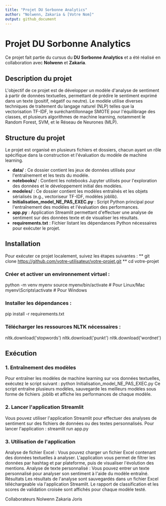 ```yaml
---
title: "Projet DU Sorbonne Analytics"
author: "Nolwenn, Zakaria & [Votre Nom]"
output: github_document
---
```


# Projet DU Sorbonne Analytics

Ce projet fait partie du cursus du **DU Sorbonne Analytics** et a été réalisé en collaboration avec **Nolwenn** et **Zakaria**.

## Description du projet

L'objectif de ce projet est de développer un modèle d'analyse de sentiment à partir de données textuelles, permettant de prédire le sentiment exprimé dans un texte (positif, négatif ou neutre). Le modèle utilise diverses techniques de traitement du langage naturel (NLP) telles que la vectorisation TF-IDF, le suréchantillonnage SMOTE pour l'équilibrage des classes, et plusieurs algorithmes de machine learning, notamment le Random Forest, SVM, et le Réseau de Neurones (MLP).

## Structure du projet

Le projet est organisé en plusieurs fichiers et dossiers, chacun ayant un rôle spécifique dans la construction et l'évaluation du modèle de machine learning.

- **data/** : Ce dossier contient les jeux de données utilisés pour l'entraînement et les tests du modèle.
- **notebooks/** : Contient les notebooks Jupyter utilisés pour l'exploration des données et le développement initial des modèles.
- **modeles/** : Ce dossier contient les modèles entraînés et les objets sérialisés (e.g., vectoriseur TF-IDF, modèles joblib).
- **Initialisation_model_NE_PAS_EXEC.py** : Script Python principal pour l'entraînement des modèles et l'évaluation des performances.
- **app.py** : Application Streamlit permettant d'effectuer une analyse de sentiment sur des données texte et de visualiser les résultats.
- **requirements.txt** : Fichier listant les dépendances Python nécessaires pour exécuter le projet.
  
## Installation

Pour exécuter ce projet localement, suivez les étapes suivantes : **
git clone https://github.com/votre-utilisateur/votre-projet.git **
cd votre-projet

### Créer et activer un environnement virtuel :
python -m venv myenv
source myenv/bin/activate  # Pour Linux/Mac
myenv\Scripts\activate  # Pour Windows

### Installer les dépendances :
pip install -r requirements.txt

### Télécharger les ressources NLTK nécessaires :
nltk.download('stopwords')
nltk.download('punkt')
nltk.download('wordnet')

## Exécution
### 1. Entraînement des modèles
Pour entraîner les modèles de machine learning sur vos données textuelles, exécutez le script suivant :
python Initialisation_model_NE_PAS_EXEC.py
Ce script entraîne plusieurs modèles, sauvegarde les meilleurs modèles sous forme de fichiers .joblib et affiche les performances de chaque modèle.

### 2. Lancer l'application Streamlit
Vous pouvez utiliser l'application Streamlit pour effectuer des analyses de sentiment sur des fichiers de données ou des textes personnalisés. Pour lancer l'application :
streamlit run app.py

### 3. Utilisation de l'application
Analyse de fichier Excel : Vous pouvez charger un fichier Excel contenant des données textuelles à analyser. L'application vous permet de filtrer les données par hashtag et par plateforme, puis de visualiser l'évolution des mentions.
Analyse de texte personnalisé : Vous pouvez entrer un texte personnalisé pour analyser son sentiment à l'aide du modèle entraîné.
Résultats
Les résultats de l'analyse sont sauvegardés dans un fichier Excel téléchargeable via l'application Streamlit. Le rapport de classification et les scores de validation croisée sont affichés pour chaque modèle testé.

Collaborateurs
Nolwenn
Zakaria
Joris
